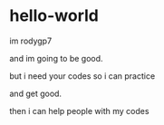 # hello-world
im rodygp7

and im going to be good.

but i need your codes so i can practice

and get good.

then i can help people with my codes
